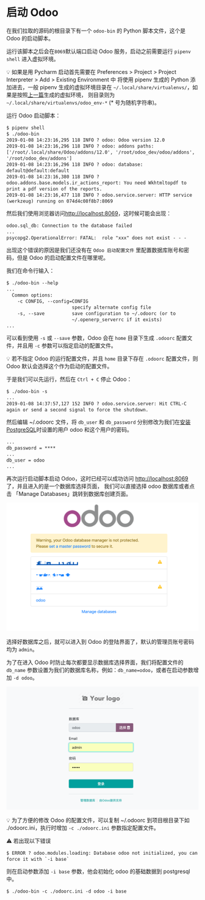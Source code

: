 # 启动 Odoo

在我们拉取的源码的根目录下有一个 `odoo-bin` 的 Python 脚本文件，这个是 Odoo 的启动脚本。  

运行该脚本之后会在`8069`默认端口启动 Odoo 服务，启动之前需要运行 `pipenv shell` 进入虚拟环境。  

💡 如果是用 Pycharm 启动首先需要在 Preferences > Project > Project Interpreter > Add > Existing Environment 中
将使用 pipenv 生成的 Python 添加进去，一般 pipenv 生成的虚拟环境目录在 `~/.local/share/virtualenvs/`，如果是按照[上一篇](/Chapter-2/Use-Pipenv-Installing-Dependencies.md)生成的虚拟环境，
则目录则为 `~/.local/share/virtualenvs/odoo_env-*` (* 号为随机字符串)。

运行 Odoo 启动脚本：  

```shell
$ pipenv shell
$ ./odoo-bin
2019-01-08 14:23:16,295 118 INFO ? odoo: Odoo version 12.0
2019-01-08 14:23:16,296 118 INFO ? odoo: addons paths: ['/root/.local/share/Odoo/addons/12.0', '/root/odoo_dev/odoo/addons', '/root/odoo_dev/addons']
2019-01-08 14:23:16,296 118 INFO ? odoo: database: default@default:default
2019-01-08 14:23:16,380 118 INFO ? odoo.addons.base.models.ir_actions_report: You need Wkhtmltopdf to print a pdf version of the reports.
2019-01-08 14:23:16,477 118 INFO ? odoo.service.server: HTTP service (werkzeug) running on 074d4c08f8b7:8069
```

然后我们使用浏览器访问[http://localhost:8069](http://localhost:8069)，这时候可能会出现：  

```plain
odoo.sql_db: Connection to the database failed
...
psycopg2.OperationalError: FATAL:  role "xxx" does not exist - - -
```

出现这个错误的原因是我们还没有在 `Odoo 启动配置文件` 里配置数据库账号和密码，但是 Odoo 的启动配置文件在哪里呢。  

我们在命令行输入：  

```shell
$ ./odoo-bin --help
...
  Common options:
    -c CONFIG, --config=CONFIG
                        specify alternate config file
    -s, --save          save configuration to ~/.odoorc (or to
                        ~/.openerp_serverrc if it exists)
...
```
可以看到使用 `-s` 或 `--save` 参数，Odoo 会在 `home` 目录下生成 `.odoorc` 配置文件，并且用 `-c` 参数可以指定启动的配置文件。  

💡 若不指定 Odoo 的运行配置文件，并且 `home` 目录下存在 `.odoorc` 配置文件，则 Odoo 默认会选择这个作为启动的配置文件。  

于是我们可以先运行，然后在 `Ctrl + C` 停止 Odoo：  

```shell
$ ./odoo-bin -s
...
2019-01-08 14:37:57,127 152 INFO ? odoo.service.server: Hit CTRL-C again or send a second signal to force the shutdown.
```

然后编辑 ~/.odoorc 文件，将 `db_user` 和 `db_password` 分别修改为我们在[安装 PostgreSQL](/Chapter-2/Installing-PostgreSQL.md)时设置的用户 odoo 和这个用户的密码。  
  
```plain
...
db_password = ****
...
db_user = odoo
...
```

再次运行启动脚本启动 Odoo，这时已经可以成功访问 [http://localhost:8069](http://localhost:8069) 了，并且进入的是一个数据库选择页面，
我们可以直接选择 odoo 数据库或者点击 「Manage Databases」跳转到数据库创建页面。  

![odoo-database](../assets/images/odoo-database.png)

选择好数据库之后，就可以进入到 Odoo 的登陆界面了，默认的管理员账号密码均为 `admin`。  

为了在进入 Odoo 时防止每次都要显示数据库选择界面，我们将配置文件的 `db_name` 参数设置为我们的数据库名称，例如：`db_name=odoo`，或者在启动参数增加 `-d odoo`。  

![odoo-login-1](../assets/images/odoo-login-1.png)

💡 为了方便的修改 Odoo 的配置文件，可以复制 ~/.odoorc 到项目根目录下如 ./odoorc.ini，执行时增加 `-c ./odoorc.ini` 参数指定配置文件。  

⚠️ 若出现以下错误
  ```shell
  $ ERROR ? odoo.modules.loading: Database odoo not initialized, you can force it with `-i base` 
  ```
  则在启动参数添加 `-i base` 参数，他会初始化 odoo 的基础数据到 postgresql 中。
  ```shell
  $ ./odoo-bin -c ./odoorc.ini -d odoo -i base
  ```
